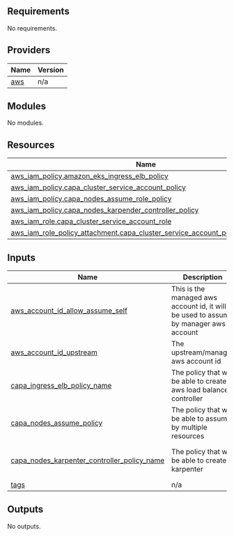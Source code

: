 <!-- BEGIN_TF_DOCS -->
## Requirements

No requirements.

## Providers

| Name | Version |
|------|---------|
| <a name="provider_aws"></a> [aws](#provider\_aws) | n/a |

## Modules

No modules.

## Resources

| Name | Type |
|------|------|
| [aws_iam_policy.amazon_eks_ingress_elb_policy](https://registry.terraform.io/providers/hashicorp/aws/latest/docs/resources/iam_policy) | resource |
| [aws_iam_policy.capa_cluster_service_account_policy](https://registry.terraform.io/providers/hashicorp/aws/latest/docs/resources/iam_policy) | resource |
| [aws_iam_policy.capa_nodes_assume_role_policy](https://registry.terraform.io/providers/hashicorp/aws/latest/docs/resources/iam_policy) | resource |
| [aws_iam_policy.capa_nodes_karpender_controller_policy](https://registry.terraform.io/providers/hashicorp/aws/latest/docs/resources/iam_policy) | resource |
| [aws_iam_role.capa_cluster_service_account_role](https://registry.terraform.io/providers/hashicorp/aws/latest/docs/resources/iam_role) | resource |
| [aws_iam_role_policy_attachment.capa_cluster_service_account_policy_attachment](https://registry.terraform.io/providers/hashicorp/aws/latest/docs/resources/iam_role_policy_attachment) | resource |

## Inputs

| Name | Description | Type | Default | Required |
|------|-------------|------|---------|:--------:|
| <a name="input_aws_account_id_allow_assume_self"></a> [aws\_account\_id\_allow\_assume\_self](#input\_aws\_account\_id\_allow\_assume\_self) | This is the managed aws account id, it will be used to assume by manager aws account | `string` | `""` | no |
| <a name="input_aws_account_id_upstream"></a> [aws\_account\_id\_upstream](#input\_aws\_account\_id\_upstream) | The upstream/manager aws account id | `string` | `""` | no |
| <a name="input_capa_ingress_elb_policy_name"></a> [capa\_ingress\_elb\_policy\_name](#input\_capa\_ingress\_elb\_policy\_name) | The policy that will be able to create aws load balancer controller | `string` | `"capa-nodes-elb-policy"` | no |
| <a name="input_capa_nodes_assume_policy"></a> [capa\_nodes\_assume\_policy](#input\_capa\_nodes\_assume\_policy) | The policy that will be able to assume by multiple resources | `string` | `"capa-nodes-assume-policy"` | no |
| <a name="input_capa_nodes_karpenter_controller_policy_name"></a> [capa\_nodes\_karpenter\_controller\_policy\_name](#input\_capa\_nodes\_karpenter\_controller\_policy\_name) | The policy that will be able to create karpenter | `string` | `"capa-nodes-karpenter-controller-policy"` | no |
| <a name="input_tags"></a> [tags](#input\_tags) | n/a | `map` | `{}` | no |

## Outputs

No outputs.
<!-- END_TF_DOCS -->
